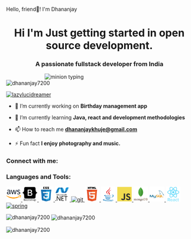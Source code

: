 
Hello, friend👋! I'm Dhananjay 

<h1 align="center">Hi  I'm Just getting started in open source development.</h1>
<h3 align="center">A passionate fullstack developer from India</h3>
<img align="right" width="400" alt="minion typing" src="https://techsable.com/wp-content/uploads/2018/10/Tehsable.com-minion.gif">

<p align="left"> <img src="https://komarev.com/ghpvc/?username=dhananjay7200&label=Profile%20views&color=0e75b6&style=flat" alt="dhananjay7200" /> </p>

<p align="left"> <a href="https://twitter.com/lazylucidreamer" target="blank"><img src="https://img.shields.io/twitter/follow/siDarthVad3r?logo=twitter&style=for-the-badge" alt="lazylucidreamer" /></a> </p>

- 🔭 I’m currently working on **Birthday management app**

- 🌱 I’m currently learning **Java, react and development methodologies**

- 📫 How to reach me **dhananjaykhuje@gmail.com**

- ⚡ Fun fact **I enjoy photography and music.**

<h3 align="left">Connect with me:</h3>
<!--<p align="left">
<a href="https://twitter.com/siDarthVad3r" target="blank"><img align="center" src="https://raw.githubusercontent.com/rahuldkjain/github-profile-readme-generator/master/src/images/icons/Social/twitter.svg" alt="siDarthVad3r" height="30" width="40" /></a>
</p>-->

<h3 align="left">Languages and Tools:</h3>
<p align="left"> <a href="https://aws.amazon.com" target="_blank" rel="noreferrer"> <img src="https://raw.githubusercontent.com/devicons/devicon/master/icons/amazonwebservices/amazonwebservices-original-wordmark.svg" alt="aws" width="40" height="40"/> </a> <a href="https://getbootstrap.com" target="_blank" rel="noreferrer"> <img src="https://raw.githubusercontent.com/devicons/devicon/master/icons/bootstrap/bootstrap-plain-wordmark.svg" alt="bootstrap" width="40" height="40"/> </a> <a href="https://www.w3schools.com/css/" target="_blank" rel="noreferrer"> <img src="https://raw.githubusercontent.com/devicons/devicon/master/icons/css3/css3-original-wordmark.svg" alt="css3" width="40" height="40"/> </a> <a href="https://dotnet.microsoft.com/" target="_blank" rel="noreferrer"> <img src="https://raw.githubusercontent.com/devicons/devicon/master/icons/dot-net/dot-net-original-wordmark.svg" alt="dotnet" width="40" height="40"/> </a> <a href="https://git-scm.com/" target="_blank" rel="noreferrer"> <img src="https://www.vectorlogo.zone/logos/git-scm/git-scm-icon.svg" alt="git" width="40" height="40"/> </a> <a href="https://www.w3.org/html/" target="_blank" rel="noreferrer"> <img src="https://raw.githubusercontent.com/devicons/devicon/master/icons/html5/html5-original-wordmark.svg" alt="html5" width="40" height="40"/> </a> <a href="https://www.java.com" target="_blank" rel="noreferrer"> <img src="https://raw.githubusercontent.com/devicons/devicon/master/icons/java/java-original.svg" alt="java" width="40" height="40"/> </a> <a href="https://developer.mozilla.org/en-US/docs/Web/JavaScript" target="_blank" rel="noreferrer"> <img src="https://raw.githubusercontent.com/devicons/devicon/master/icons/javascript/javascript-original.svg" alt="javascript" width="40" height="40"/> </a> <a href="https://www.mongodb.com/" target="_blank" rel="noreferrer"> <img src="https://raw.githubusercontent.com/devicons/devicon/master/icons/mongodb/mongodb-original-wordmark.svg" alt="mongodb" width="40" height="40"/> </a> <a href="https://www.mysql.com/" target="_blank" rel="noreferrer"> <img src="https://raw.githubusercontent.com/devicons/devicon/master/icons/mysql/mysql-original-wordmark.svg" alt="mysql" width="40" height="40"/> </a> <a href="https://reactjs.org/" target="_blank" rel="noreferrer"> <img src="https://raw.githubusercontent.com/devicons/devicon/master/icons/react/react-original-wordmark.svg" alt="react" width="40" height="40"/> </a> <a href="https://spring.io/" target="_blank" rel="noreferrer"> <img src="https://www.vectorlogo.zone/logos/springio/springio-icon.svg" alt="spring" width="40" height="40"/> </a> </p>

<p><img align="left" src="https://github-readme-stats.vercel.app/api/top-langs?username=dhananjay7200&show_icons=true&locale=en&layout=compact" alt="dhananjay7200" /></p>

<p>&nbsp;<img align="center" src="https://github-readme-stats.vercel.app/api?username=dhananjay7200&show_icons=true&locale=en" alt="dhananjay7200" /></p>

<p><img align="center" src="https://github-readme-streak-stats.herokuapp.com/?user=dhananjay7200&" alt="dhananjay7200" /></p>
